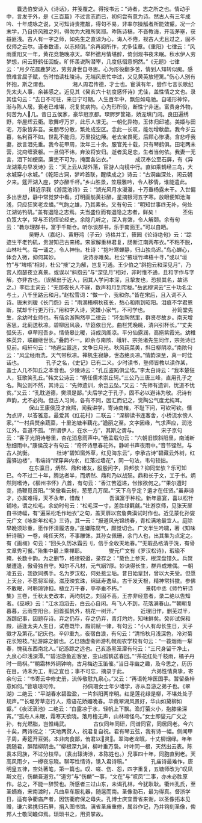 <!-- { "loadSidebar": true } -->
　　曩选伯安诗入《诗话》，并笺覆之。得报书云：“诗者，志之所之也。情动乎中，言发于外，是《三百篇》不过言志而已，初何尝有意为诗。然古人有三年成吟、十年成咏之说，又可知诗贵推敲，得句不易，非率尔操觚者所能效颦。况一介末学，乃自侪风雅之列，得勿为大雅所笑耶。昨陈诗稿，不吝教诲，开我茅塞，获益匪浅。古人有一字之师，如先生之直谅为心，诲人不倦，视古人尤且过之，固不仅师之云尔。谨奉数语，以志倾倒。”余再阅所作，尤多佳章。《重阳》七律云：“风雨重阳又一年，黄花竞艳晚凉天。举杯邀月情堪醉，倚剑观书夜未眠。秋水伊人劳梦想，闲云野鹤任回旋。旷怀羡说陶潜宰，几度低徊意惘然。”《无题》七律云：“月夕花晨鹿梦迟，劳劳身世自寻思。心为形役翻多苦，情到人知转似痴。感愤难言屈子赋，伤时怕读杜陵诗。无端风景忙中过，又见黄英放短篱。”伤心人别有怀抱，斯之谓也。
　　
　　湘人周君传德，才士也。宦滇有年，尝作七言长歌纪先太夫人事，余甚感之。近见其《癸亥六十初度感怀诗》尤佳，盖性情之文也。录其佳句云：“去日不可驻，来日宁可期。人生百年中，飘忽如电驰。自嗟形神悴，渐与陈人居。衰老已难堪，况复贫病拘。心为形所役，断性宁非迷。富贵身外物，何苦为人几。昔日五侯家，豪华冠京都。琛赆罗筐箱，娇宠填门闾。良田遍绣野，华屋辉云衢。歌舞呼万岁，此乐人世无。一朝化异物，玉体归邱墟。美姬与田宅，万象皆非吾。亲朋尽分散，繁处成空区。念此一长叹，能勿增欷歔。我今岁云暮，名利百不如。世乱不能归，万里投边陲。老去宝畏死，后顾心惨凄。含悲呼我妻，欲言泪先垂。我今花甲周，汝年三十余。服官羌十载，只有琴鹤俱。田宅两未营，沈疴缠衰躯。一旦倘不讳，弃汝将安归。逝者奚足恋，生者当何依。我妻一无言，泪下如绠縻。廉吏不可为，掩面各沾衣。”
　　
　　成汉奉公至石屏，有《异龙湖乘舟早发诗》云：“天上云从湖外落，宦游人向镜中行。直如乘鹤经三岛，大水城穿小水城。”《乾阳古洞，梦吟首联，醒续成之》诗云：“古洞幽深处，闲云朝夕来。筵开湖入座，梦亦醉千杯。”乡山胜景，笠屐雅吟，令人移情，谁能遣此。
　　
　　耕近示我《游昆池诗》云：“湖光风月水漫漫，十万垂杨露未干。入世偏多出世想，静中常觉梦中看。灯明画舫黄衫醉，星摘银河五字寒。放眼便知沧海浅，只应狂笑老龙蟠。”气韵之雄，乃其素长。又有句云：“明知世事终无补，何处江湖访钓矶。”盖有退隐之志焉。夫当盛位而有退隐之志者，鲜矣！
　　
　　丕佑负笈大学，常与丕钧侄论经史。余隐几听之，深入肯綮，令人解颐。余有句云：“教尔理群书，富于千斯仓。听尔谈群书，乐于南面王。”可以自晒。
　　
　　吴野人（嘉纪）、黄野鸿（子云）诗格并工，筱园《论诗绝句》云：“踪迹生平老钓矶，贵游知己古来稀。宋家解重林君复，肠断江南两布衣。”不粘不脱，山林吐气。每一诵之，令人神怡。杜诗：“抱叶寒蝉静，归山独鸟迟。”鸟心蝉心，体会入微，抑何其妙。
　　
　　说诗亦难矣。杜公“掖垣竹埤梧十寻，”或以“垣竹”与“埤梧”相对，杜公“掖”之为解，岂复可通。王少伯之“斜抱云和深见月”，乃宫人抱瑟夜立真景。或误以“斜抱云”与“深见月”相对，非时惟不通，且和字作与字解，亦非古也。（误解出于近人，因其人学问本深，且挚友也，恐损其名，故讳之。）李后主词云：“无那夜长人不寐，数声和月到帘栊。”岳武穆词云“三十功名尘与土，八千里路云和月。”赵松雪词：“做一个，我和你。”皆在宋后，且入词不入诗。唐末刘瑗《长门怨》云：“雨滴梧桐秋夜长，愁心和雨到昭阳。泪痕不学君恩断，拭却千行更万行。”用和字入诗，究嫌小家气，不可学也。
　　
　　孙筠堂先生，余幼时业师也。有偕余游陶然亭二律云：“环坐陶然里，群贤尽故乡。南天增客思，北蓟送秋凉。碧柳因风袅，华筵依日光。曲栏凭晚眺，清兴引杯长。”“丈夫弧矢志，卓荦冠吾乡。情倚皋比暖，诗成凤阁凉。平分仙露润，高挹紫霞光。幼稚殊英异，联翩继世长。”叠韵不一。即余与南陔、峨轩、宗尧诸先生同作，宗尧诗已见前。峨轩句云：“地避尘嚣远，文争日月光。秋风莼菜美，斜日柳阴凉。”南陔句云：“风尘经雨洗，天气带秋凉。禅机生寂静，世态绝炎凉。”情韵深至，真一时佳话也。
　　
　　孔子之名，《史记》已有二义。少时读书，塾师皆教以读作某，盖士人几不知丘之本音也。少陵诗云：“孔丘盗跖俱尘埃。”李太白诗云：“我本楚狂人，狂歌笑孔丘。”韩文公诗云：“柄任儒术崇丘轲。”三公乃三唐三峰，直用孔子之名。陶公则不然，其诗云：“先师遗训，余岂云坠。”又云：“先师有遗训，忧道不忧贫。”又云：“孔耽道德，樊须是鄙。”夫后学之于孔子，固不必以避讳为敬。况诗有声韵，尤不必拘。但古人习尚，各有不同，因汇而记之，觉陶公气度尤纯耳。
　　
　　保山王康侯茂才庶熙，闻我讲学，寄诗商榷，不耻下问，可钦可钦。僭为点评，以答雅意。最爱其《红花村》二联云：“深柳读书连客舍，小桥流水傍人家。”“一村兵燹余蔬菜，十里池塘半藕花。”遒丽之至。文字因缘，气求声应，润沧江外，吾道不孤。“所谓伊人，在水一方”，其斯之谓与。
　　
　　宋子京句云：“客子光阴诗卷里，杏花消息雨声中。”杨孟载句云：“六朝旧恨斜阳里，南浦新愁细雨中。”康侯茂才有句云：“奇怀诗思春花外，静听书声夜雨中。”音节铿然，与古人抗衡。
　　
　　杜诗“碧知窗外草，红见海东云”，李承古诗“碧藏云外树，红露驿边楼”，韦端诗“绿穿奔内水，红落过墙花”，同一句法，韦句较拙。
　　
　　在东瀛日，炳然、鼎和诸友，殷殷问字，异邦欤？抑同堂欤？乐可知已。今不过二十年，腾达者半，而炳然、鼎和乃以战殒。鼎和长于文，工于书。炳然则嗜诗，《柳州书怀》八首，有句云：“香江苦迢递，怅怅欲何之。”“果尔遭时变，扬鞭觅首阳。”“笑傲看云树，葱葱几万层。”“天下乌乎定？遴才在任贤。”虽非诗才，亦属难得，天不永年，惜哉！
　　
　　吾滇富于种松。新年嘉宴，喜以松针铺地，谓之松毛。余幼时句云：“松毛深一寸，差胜绿氍毹。”壮游京师，见张天扉自书诗幅，有“遍采松毛作地衣”之句，盖天扉以宫詹典滇试时作也。近见蒙化孙燮元广文《咏新年松毛》三诗，其一云：“报道风光锦绣春，青松满地最宜人。庭除早晚须珍重，愿作怀清履洁身。”虽嫌陈腐气，颇觉切合。广文半生吟啸，著《知味轩诗稿》一卷，纯任天然，不事雕饰。其孙女佩珊，余门人也，出其集为点定之。有《画梅》句云：“回头久历冰霜云刂，信手全收天地春。”“无瑕品格清于洗，有骨文章秀可餐。”殆集中最上乘禅耶。
　　
　　燮元广文有《罗汉松诗》，瑕瑜不掩，长数十韵。为之删节，格律较遒，录存之：“黛色上参天，根深盘错久。兵燹屡遭逢，傲骨独自守。知尔不凡材，元气絪厚。妙诀得长生，群卉成难偶。一朝凌五云，我欲同携手。名为罗汉松，何处惹尘垢。昔日始皇封，曾以大夫受。但愿上天台，不愿将军绶。滋茂映玄珠，绵延寿逸阜。古干发天根，精神常抖擞。参佛不敢眠，时聆琼钟扣。植立万千春，亭亭垂不朽。”
　　
　　景韩中丞《师竹轩诗集》三卷，壬秋太史改本，两均刻之。刘固不高，王亦非经意者，录二绝以告知者。《巫峡》云：“江水滔滔去，白云心自闲。鸟飞人不到，花落满春山。”“朝朝复暮暮，云雨空阳台。回首孤帆外，桃花一树开。”
　　
　　近理旧作，删芜过半，游踪纪事，因题存诗。弃之仍存，存之仍弃，青灯灼灼，知味鲜矣。癸卯试保和殿，适逢太夫人生日，试卷既毕，殿前赋一律，有句云：“小人有母长生日，天子徵才及第花。”纪庆也。辛卯重九，夜宿白浪，有句云：“清怜秋月浅深色，冷对菊花长短枝。”纪游踪之僻也。乙巳随虚斋师游札幌观农学校有句云：“一蓑烟雨一犁春，愧我东西南北人。”纪游踪之远也。己亥游黑笼潭有句云：“三尺身留干净土，九泉心印浅深潭。”“碧沼游鱼迎客至，空山孤鹤送春回。”“茶花红处千枝雨，橘子丹时一局棋。”“朝霜林外铜钟响，古月梅边玉笛催。”当日寻幽之趣，及今思之，历历在目。诗未为工，削之宜也；事不可忘，摘录于此。
　　
　　六弟性情真挚，寄余句云：“书寄云中修史册，流传敬慰九泉心。”又云：“再语乾坤医国手。暂留桑梓意如何。”皆琅琅可传。
　　
　　孙佩珊女士年少嗜学，亦从吾游之弟子也。《翠湖》二绝云：“平湖春水碧盈盈，一片斜阳两岸明。红是莲花绿是柳，不堪处处子规声。”“长堤芳草恋行人，燕语花娇媚晚春。毕竟翠湖风景好，华山如黛柳如颦。”《夜泛滇池》二绝云：“白露凉于水，轻帆上下飘。渔灯萤火小，抱膝坐深宵。”“孤舟人未眠，霜寒天欲晓。落月橹无声，山林啼怪鸟。”女士即燮元广文之孙，有光燃脂，岂惟绳武。
　　
　　古仪同年同研，同谱同官，同居同老。今六十矣，两诗祝之：“天地两赘人，祝君复自祝。君有琴五弦，我有诗一幅。侧闻甲子周，寿筵开豆粥。本非肉食鄙，侑君以灵。翠海老龙眠，十丈柳烟绿。年年我随君，醉踏柳阴曲。”“柳根深九渊，柳叶垂万袅。叶叶同一根，天然出云表。陈袁本同族，不过分枝早。（袁出辕涛涂，本陈姓也。）兄事四十年，同胞直到老。天高风雨夕，一樽夜忘晓。聊写性情诗，镌入君诗稿。”
　　
　　孔庙诗最难作，唐明皇五律，空处著笔，第一篇也。叹、嗟、伤、怨，四字重复，五塘师改为“叹凤斯文在，伤麟吾道穷。”“道穷”与“伤麟”一事，“文在”与“叹凤”二事，亦未必胜原作。总之，不能一辞赞也。所感者三过山东，未谒孔林，今犹耿耿。衢州孔氏，至圣嫡裔，宋南渡时，凡曲阜车服礼器，随扈而南。圣像泐石，最为得真。督浙学日，适有争衢庙产者，因饬衢府保之毋失。孔博士庆宜晋省来谢，以圣像拓本见赠，谦六弟携归石屏，捐入图书馆。滇省圣庙重修，属谷作记，乃并钩刻圣像，俾邦人士敬同瞻仰焉。琐琐书之，用资掌故。
　　
